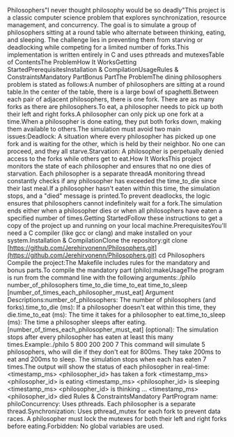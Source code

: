 Philosophers"I never thought philosophy would be so deadly"This project is a classic computer science problem that explores synchronization, resource management, and concurrency. The goal is to simulate a group of philosophers sitting at a round table who alternate between thinking, eating, and sleeping. The challenge lies in preventing them from starving or deadlocking while competing for a limited number of forks.This implementation is written entirely in C and uses pthreads and mutexesTable of ContentsThe ProblemHow It WorksGetting StartedPrerequisitesInstallation & CompilationUsageRules & ConstraintsMandatory PartBonus PartThe ProblemThe dining philosophers problem is stated as follows:A number of philosophers are sitting at a round table.In the center of the table, there is a large bowl of spaghetti.Between each pair of adjacent philosophers, there is one fork. There are as many forks as there are philosophers.To eat, a philosopher needs to pick up both their left and right forks.A philosopher can only pick up one fork at a time.When a philosopher is done eating, they put both forks down, making them available to others.The simulation must avoid two main issues:Deadlock: A situation where every philosopher has picked up one fork and is waiting for the other, which is held by their neighbor. No one can proceed, and they all starve.Starvation: A philosopher is perpetually denied access to the forks while others get to eat.How It WorksThis project monitors the state of each philosopher and ensures that no one dies of starvation. Each philosopher is a separate threadA monitoring thread constantly checks if any philosopher has exceeded the time_to_die since their last meal.If a philosopher hasn't eaten within this time, the simulation stops, and a "died" message is printed.To prevent deadlocks, the logic ensures that philosophers cannot indefinitely wait for a fork.The simulation ends either when a philosopher dies or when all philosophers have eaten a specified number of times.Getting StartedFollow these instructions to get a copy of the project up and running on your local machine.PrerequisitesYou'll need a C compiler (like gcc or clang) and make installed on your system.Installation & CompilationClone the repository:git clone [https://github.com/Jerehirvonenn/Philosophers.git](https://github.com/Jerehirvonenn/Philosophers.git)
cd Philosophers
Compile the project:The Makefile includes rules for the mandatory and bonus parts.To compile the mandatory part (philo):makeUsageThe program is run from the command line with the following arguments:./philo number_of_philosophers time_to_die time_to_eat time_to_sleep [number_of_times_each_philosopher_must_eat]
Argument Descriptions:number_of_philosophers: The number of philosophers (and forks).time_to_die (ms): If a philosopher doesn't eat within this time, they die.time_to_eat (ms): The time it takes for a philosopher to eat.time_to_sleep (ms): The time a philosopher sleeps after eating.[number_of_times_each_philosopher_must_eat] (optional): The simulation stops after every philosopher has eaten at least this many times.Example:./philo 5 800 200 200 7
This command will simulate 5 philosophers, who will die if they don't eat for 800ms. They take 200ms to eat and 200ms to sleep. The simulation stops when each has eaten 7 times.The output will show the status of each philosopher in real-time:<timestamp_ms> <philosopher_id> has taken a fork
<timestamp_ms> <philosopher_id> is eating
<timestamp_ms> <philosopher_id> is sleeping
<timestamp_ms> <philosopher_id> is thinking
...
<timestamp_ms> <philosopher_id> died
Rules & ConstraintsMandatory PartProgram name: philoConcurrency: Uses pthreads. Each philosopher is a separate thread.Synchronization: Uses pthread_mutex for each fork to prevent data races. A philosopher must lock the mutexes for both their left and right forks before eating.Forbidden: No global variables are used.
